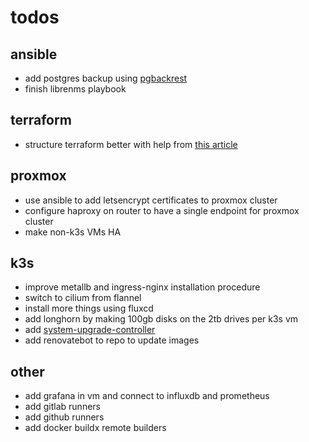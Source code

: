 # todos

## ansible
- add postgres backup using [pgbackrest](https://bun.uptrace.dev/postgres/pgbackrest-s3-backups.html)
- finish librenms playbook

## terraform
- structure terraform better with help from [this article](https://12ft.io/proxy?q=https%3A%2F%2Fmedium.com%2Fcodex%2Fterraform-best-practices-limit-resources-in-your-project-a3f3275f7bbf)

## proxmox
- use ansible to add letsencrypt certificates to proxmox cluster
- configure haproxy on router to have a single endpoint for proxmox cluster
- make non-k3s VMs HA

## k3s
- improve metallb and ingress-nginx installation procedure
- switch to cilium from flannel
- install more things using fluxcd
- add longhorn by making 100gb disks on the 2tb drives per k3s vm
- add [system-upgrade-controller](https://github.com/rancher/system-upgrade-controller)
- add renovatebot to repo to update images

## other
- add grafana in vm and connect to influxdb and prometheus
- add gitlab runners
- add github runners
- add docker buildx remote builders
